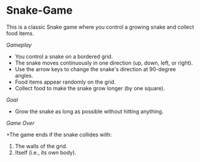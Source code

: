 ﻿# Snake-Game
This is a classic Snake game where you control a growing snake and collect food items.

_Gameplay_

+ You control a snake on a bordered grid.
+ The snake moves continuously in one direction (up, down, left, or right).
+ Use the arrow keys to change the snake's direction at 90-degree angles.
+ Food items appear randomly on the grid.
+ Collect food to make the snake grow longer (by one square).

_Goal_
+ Grow the snake as long as possible without hitting anything.

_Game Over_

+The game ends if the snake collides with:
1. The walls of the grid.
2. Itself (i.e., its own body).
